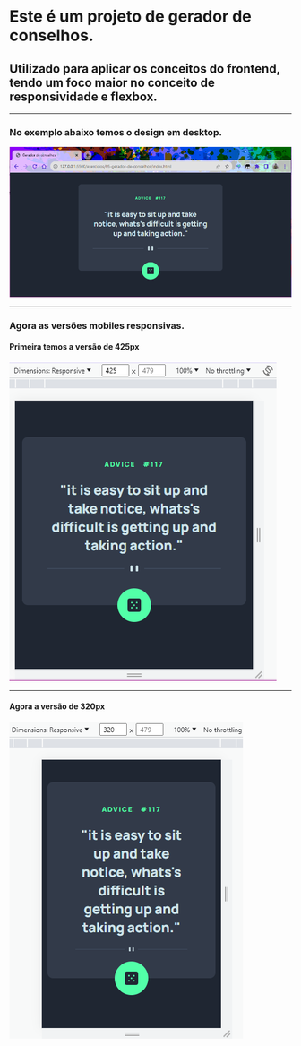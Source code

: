 # Este é um projeto de gerador de conselhos.
## Utilizado para aplicar os conceitos do frontend, tendo um foco maior no conceito de responsividade e flexbox.

---

<h3>No exemplo abaixo temos o design em desktop.</h3>
<div>
<img src="./assets/design/desktop.PNG">
</div>

---
<h3>Agora as versões mobiles responsivas.</h3>

<h4>Primeira temos a versão de 425px <h4>
<div>
<img src="./assets/design/mobile 425.PNG">
</div>

---

<h4>Agora a versão de 320px <h4>
<div>
<img src="./assets/design/mobile 320.PNG">
</div>